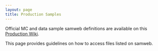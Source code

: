 ```yaml
---
layout: page
title: Production Samples
---
```


Official MC and data sample samweb definitions are available on this [Production Wiki](../sbn/sbnprod_wiki/sample.md).

This page provides guidelines on how to access files listed on samweb.
